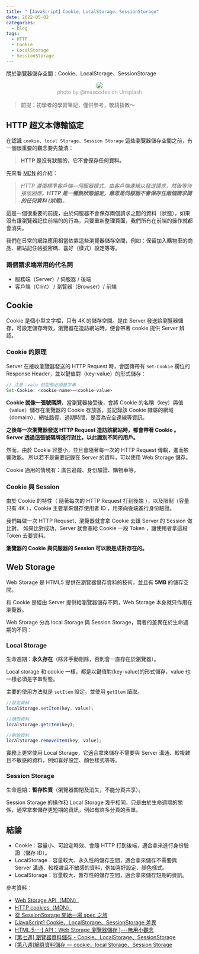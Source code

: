 ```yaml
---
title: "【JavaScript】Cookie、LocalStorage、SessionStorage"
date: 2022-05-02
categories:
  - blog
tags:
  - HTTP
  - Cookie
  - LocalStorage
  - SessionStorage
---
```


關於瀏覽器儲存空間：Cookie、LocalStorage、SessionStorage

<center>
    <img style="border-radius: 0.3125em;
    box-shadow: 0 2px 4px 0 rgba(34,36,38,.12),0 2px 10px 0 rgba(34,36,38,.08);" 
    src="https://miro.medium.com/max/875/1*pv_Izc6m-aHltyZgLQqptQ.jpeg">
    <br>
    <div style="color:orange;
    display: inline-block;
    color: #999;
    padding: 2px; font-size:14px">photo by @maxcodes on Unsplash</div>
</center>

> 前提：初學者的學習筆記，僅供參考，敬請指教～

## HTTP 超文本傳輸協定

在認識 `cookie`、`local Storage`、`Session Storage` 這些瀏覽器儲存空間之前，有一個很重要的觀念要先釐清：

> **HTTP 是沒有狀態的，它不會保存任何資料。**

先來看 [MDN](https://developer.mozilla.org/zh-TW/docs/Web/HTTP) 的介紹：

> _HTTP 遵循標準客戶端—伺服器模式，由客戶端連線以發送請求，然後等待接收回應。**HTTP 是一種無狀態協定，意思是伺服器不會保存任兩個請求間的任何資料 (狀態)**。_

這是一個很重要的前提，由於伺服器不會保存兩個請求之間的資料（狀態），如果沒有讓瀏覽器記住前端的的行為，只要重新整理頁面，我們所有在前端的操作就都會消失。

我們在日常的網路應用相當依靠這些瀏覽器儲存空間，例如：保留加入購物車的商品、網站記住帳號密碼、喜好（樣式）設定等等。

### 兩個請求端常用的代名詞

- 服務端（Server）/ 伺服器 / 後端
- 客戶端（Clint） / 瀏覽器（Browser）/ 前端

## Cookie

Cookie 是個小型文字檔，只有 4K 的儲存空間。是由 Server 發送給瀏覽器儲存，可設定儲存時效，瀏覽器在造訪網站時，便會帶著 cookie 提供 Server 辨認。

### Cookie 的原理

Server 在接收瀏覽器發送的 HTTP Request 時，會回傳帶有 `Set-Cookie` 欄位的 Response Header，並以鍵值對（key-value）的形式儲存：

```javascript
// 注意：vale 的型態必須是字串
Set-Cookie: <cookie-name>=<cookie-value>
```

**Cookie 就像一張號碼牌**，當瀏覽器接受後，會將 Cookie 的名稱（key）與值（value）儲存在瀏覽器的 Cookie 存放區，並記錄該 Cookie 隸屬的網域（domaim）、網址路徑、過期時間、是否為安全連線等資訊。

**之後每一次瀏覽器發送 HTTP Request 造訪該網站時，都會帶著 Cookie 。Server 透過這張號碼牌進行對比，以此識別不同的用戶。**

然而，由於 Cookie 容量小，並且會隨著每一次的 HTTP Request 傳輸，進而影響效能。 所以若不是需要記錄在 Server 的資料，可以使用 Web Storage 儲存。

Cookie 適用的情境有：廣告追蹤、身份驗證、購物車等。

### Cookie 與 Session

由於 Cookie 的特性（ 隨著每次的 HTTP Request 打到後端 ），以及限制（容量只有 4K ），Cookie 主要拿來儲存使用者 ID ，用來向後端進行身份驗證。

我們每做一次 HTTP Requset，瀏覽器就會拿 Cookie 去跟 Server 的 Session 做比對。 如果比對成功，Server 就會塞給 Cookie 一段 Token ，讓使用者拿這段 Token 去要資料。

**瀏覽器的 Cookie 與伺服器的 Session 可以說是成對存在的。**

## Web Storage

Web Storage 是 HTML5 提供在瀏覽器儲存資料的技術，並且有 **5MB** 的儲存空間。

和 Cookie 是經由 Server 提供給瀏覽器儲存不同，Web Storage 本身就只作用在瀏覽器。

Web Storage 分為 local Storage 與 Session Storage，兩者的差異在於生命週期的不同：

### Local Storage

生命週期：**永久存在**（除非手動刪除，否則會一直存在於瀏覽器）。

Local storage 和 cookie 一樣，都是以鍵值對(key-value)的形式儲存，value 也一樣必須是字串型態。

主要的使用方法就是 `setItem` 設定，並使用 `getItem` 讀取。

```javascript
//設定資料
localStorage.setItem(key, value);

//讀取資料
localStorage.getItem(key);

//刪除資料
localStorage.removeItem(key, value);
```

實務上更常使用 Local Storage，它適合拿來儲存不需要與 Server 溝通、較複雜且不敏感的資料，例如喜好設定、顏色樣式等等。

### Session Storage

生命週期：**暫存性質**（瀏覽器關閉及消失，不能分頁共享）。

Session Storage 的操作和 Local Storage 幾乎相同，只是由於生命週期的關係，通常拿來儲存更短期的資訊，例如有許多分頁的表單。

## 結論

- Cookie：容量小、可設定時效、會隨 HTTP 打到後端，適合拿來進行身份驗證（儲存 ID）。
- LocalStorage：容量較大、永久性的儲存空間，適合拿來儲存不需要與 Server 溝通、較複雜且不敏感的資料，例如喜好設定、顏色樣式。
- LocalStorage：容量較大、暫存性的儲存空間，適合拿來儲存短期的資訊。

參考資料：

- [Web Storage API（MDN）](https://developer.mozilla.org/en-US/docs/Web/API/Web_Storage_API)
- [HTTP cookies（MDN）](https://developer.mozilla.org/zh-TW/docs/Web/HTTP/Cookies)
- [從 SessionStorage 開始一場 spec 之旅](https://blog.huli.tw/2020/09/05/session-storage-and-html-spec-and-noopener/)
- [[JavaScript] Cookie、LocalStorage、SessionStorage 差異](https://medium.com/@bebebobohaha/cookie-localstorage-sessionstorage-%E5%B7%AE%E7%95%B0-9e1d5df3dd7f)
- [HTML 5---[ API：Web Storage 瀏覽器儲存 ]---無用小觀念](https://ithelp.ithome.com.tw/articles/10187264)
- [[第七週] 瀏覽器資料儲存 - Cookie、LocalStorage、SessionStorage](<[https:/](https://yakimhsu.com/project/project_w7_storage.html)/>)
- [[第八週]網頁資料儲存 — cookie、local Storage、Session Storage](https://miahsuwork.medium.com/%E7%AC%AC%E5%85%AB%E9%80%B1-%E7%B6%B2%E9%A0%81%E8%B3%87%E6%96%99%E5%84%B2%E5%AD%98-cookie-local-storage-session-storage-a3f40013da37)
